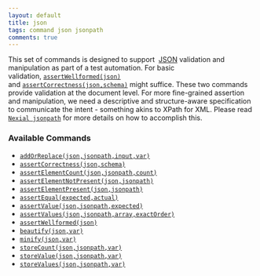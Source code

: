 ```yaml
---
layout: default
title: json
tags: command json jsonpath
comments: true
---
```



This set of commands is designed to support 
<a href="http://www.json.org/" class="external-link" target="_nexial_link">JSON</a> validation and manipulation 
as part of a test automation. For basic validation, [`assertWellformed(json)`](assertCorrectness(json,schema)) 
and [`assertCorrectness(json,schema)`](assertCorrectness(json,schema)) might suffice. These two commands provide 
validation at the document level. For more fine-grained assertion and manipulation, we need a descriptive and 
structure-aware specification to communicate the intent - something akins to XPath for XML. Please read 
[`Nexial jsonpath`](../../jsonpath/index) for more details on how to accomplish this.


### Available Commands
- [`addOrReplace(json,jsonpath,input,var)`](addOrReplace(json,jsonpath,input,var))
- [`assertCorrectness(json,schema)`](assertCorrectness(json,schema))
- [`assertElementCount(json,jsonpath,count)`](assertElementCount(json,jsonpath,count))
- [`assertElementNotPresent(json,jsonpath)`](assertElementNotPresent(json,jsonpath))
- [`assertElementPresent(json,jsonpath)`](assertElementPresent(json,jsonpath))
- [`assertEqual(expected,actual)`](assertEqual(expected,actual))
- [`assertValue(json,jsonpath,expected)`](assertValue(json,jsonpath,expected))
- [`assertValues(json,jsonpath,array,exactOrder)`](assertValues(json,jsonpath,array,exactOrder))
- [`assertWellformed(json)`](assertWellformed(json))
- [`beautify(json,var)`](beautify(json,var))
- [`minify(json,var)`](minify(json,var))
- [`storeCount(json,jsonpath,var)`](storeCount(json,jsonpath,var))
- [`storeValue(json,jsonpath,var)`](storeValue(json,jsonpath,var))
- [`storeValues(json,jsonpath,var)`](storeValues(json,jsonpath,var))